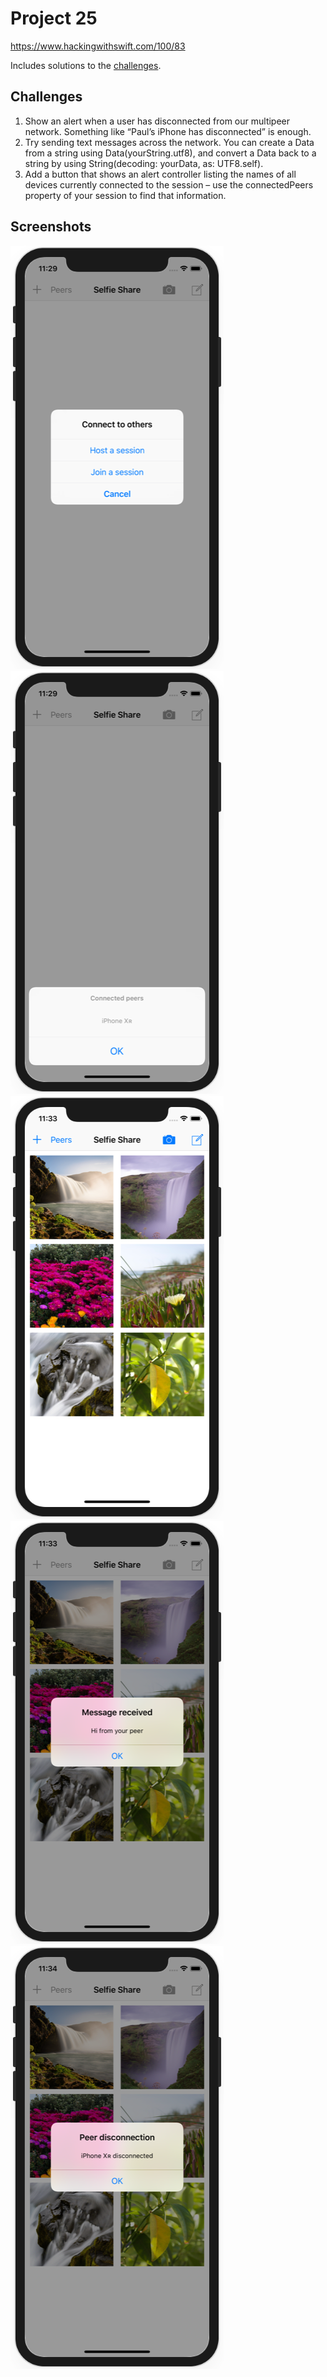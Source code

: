 # Project 25

https://www.hackingwithswift.com/100/83

Includes solutions to the [challenges](https://www.hackingwithswift.com/read/25/5/wrap-up).

## Challenges

1. Show an alert when a user has disconnected from our multipeer network. Something like “Paul’s iPhone has disconnected” is enough.
2. Try sending text messages across the network. You can create a Data from a string using Data(yourString.utf8), and convert a Data back to a string by using String(decoding: yourData, as: UTF8.self).
3. Add a button that shows an alert controller listing the names of all devices currently connected to the session – use the connectedPeers property of your session to find that information.

## Screenshots

![screenshot1](screenshots/screen01.png)
![screenshot2](screenshots/screen02.png)
![screenshot3](screenshots/screen03.png)
![screenshot4](screenshots/screen04.png)
![screenshot5](screenshots/screen05.png)
